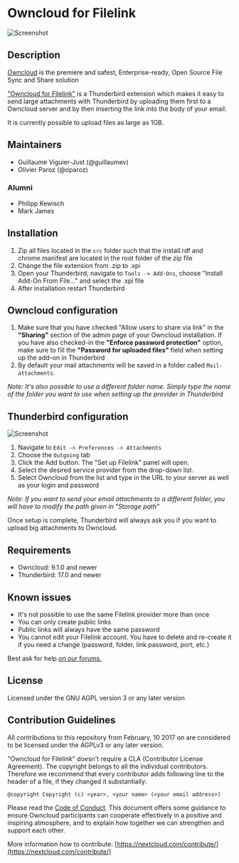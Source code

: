 # Owncloud for Filelink

![Screenshot](https://raw.githubusercontent.com/nextcloud/nextcloud-filelink/master/screenshots/configured.png)

## Description

[Owncloud](https://owncloud.com) is the premiere and safest, Enterprise-ready, Open Source File Sync and Share solution

["Owncloud for Filelink"](https://addons.mozilla.org/thunderbird/addon/nextcloud-filelink/) is a Thunderbird extension which makes it easy to send large attachments with Thunderbird by uploading them first to a Owncloud server and by then inserting the link into the body of your email.

It is currently possible to upload files as large as 1GB.

## Maintainers

* Guillaume Viguier-Just (@guillaumev)
* Olivier Paroz (@oparoz)

### Alumni

* Philipp Kewisch
* Mark James

## Installation

1. Zip all files located in the `src` folder such that the install.rdf and chrome.manifest are located in the root folder of the zip file
1. Change the file extension from .zip to .xpi
1. Open your Thunderbird, navigate to `Tools -> Add-Ons`, choose "Install Add-On From File..." and select the .xpi file
1. After installation restart Thunderbird

## Owncloud configuration

1. Make sure that you have checked "Allow users to share via link" in the **"Sharing"** section of the admin page of your Owncloud installation. If you have also checked-in the **"Enforce password protection"** option, make sure to fill the **"Password for uploaded files"** field when setting up the add-on in Thunderbird
1. By default your mail attachments will be saved in a folder called `Mail-attachments`.

*Note: It's also possible to use a different folder name. Simply type the name of the folder you want to use when setting up the provider in Thunderbird*

## Thunderbird configuration

![Screenshot](https://raw.githubusercontent.com/nextcloud/nextcloud-filelink/master/screenshots/setup.png)

1. Navigate to `Edit -> Preferences -> Attachments` 
1. Choose the `Outgoing` tab
1. Click the Add button. The "Set up Filelink" panel will open.
1. Select the desired service provider from the drop-down list.
1. Select Owncloud from the list and type in the URL to your server as well as your login and password

*Note: If you want to send your email attachments to a different folder, you will have to modify the path given in "Storage path"*

Once setup is complete, Thunderbird will always ask you if you want to upload big attachments to Owncloud.

## Requirements

* Owncloud: 9.1.0 and newer
* Thunderbird: 17.0 and newer

## Known issues

* It's not possible to use the same Filelink provider more than once
* You can only create public links
* Public links will always have the same password
* You cannot edit your Filelink account. You have to delete and re-create it if you need a change (password, folder, link password, port, etc.)

Best ask for help [on our forums.](https://help.nextcloud.com/c/apps/filelink)

## License

Licensed under the GNU AGPL version 3 or any later version

## Contribution Guidelines

All contributions to this repository from February, 10 2017 on are considered to be
licensed under the AGPLv3 or any later version.

"Owncloud for Filelink" doesn't require a CLA (Contributor License Agreement).
The copyright belongs to all the individual contributors. Therefore we recommend
that every contributor adds following line to the header of a file, if they
changed it substantially:

```
@copyright Copyright (c) <year>, <your name> (<your email address>)
```

Please read the [Code of Conduct](https://nextcloud.com/community/code-of-conduct/). This document offers some guidance to ensure Owncloud participants can cooperate effectively in a positive and inspiring atmosphere, and to explain how together we can strengthen and support each other.

More information how to contribute: [https://nextcloud.com/contribute/](https://nextcloud.com/contribute/)
